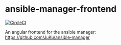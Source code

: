 # ansible-manager-frontend

[![CircleCI](https://circleci.com/gh/JuKu/ansible-manager-frontend/tree/master.svg?style=svg)](https://circleci.com/gh/JuKu/ansible-manager-frontend/tree/master)

An angular frontend for the ansible manager: https://github.com/JuKu/ansible-manager
